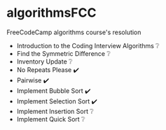 # algorithmsFCC
FreeCodeCamp algorithms course's resolution

* Introduction to the Coding Interview Algorithms :grey_question:
* Find the Symmetric Difference :grey_question:
* Inventory Update :grey_question:
* No Repeats Please :heavy_check_mark:
* Pairwise :heavy_check_mark:
* Implement Bubble Sort :heavy_check_mark:
* Implement Selection Sort :heavy_check_mark:
* Implement Insertion Sort :grey_question:
* Implement Quick Sort :grey_question:



